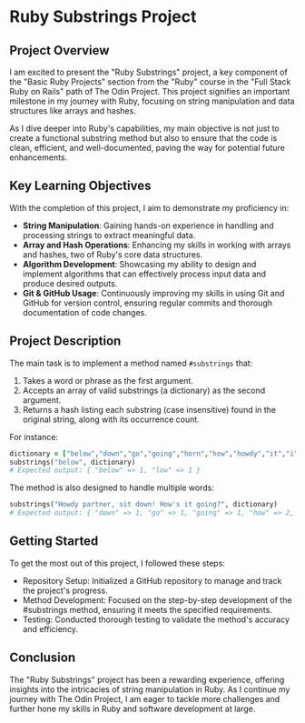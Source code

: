 # Ruby Substrings Project

## Project Overview
I am excited to present the "Ruby Substrings" project, a key component of the "Basic Ruby Projects" section from the "Ruby" course in the "Full Stack Ruby on Rails" path of The Odin Project. This project signifies an important milestone in my journey with Ruby, focusing on string manipulation and data structures like arrays and hashes.

As I dive deeper into Ruby's capabilities, my main objective is not just to create a functional substring method but also to ensure that the code is clean, efficient, and well-documented, paving the way for potential future enhancements.

## Key Learning Objectives
With the completion of this project, I aim to demonstrate my proficiency in:

- **String Manipulation**: Gaining hands-on experience in handling and processing strings to extract meaningful data.
- **Array and Hash Operations**: Enhancing my skills in working with arrays and hashes, two of Ruby's core data structures.
- **Algorithm Development**: Showcasing my ability to design and implement algorithms that can effectively process input data and produce desired outputs.
- **Git & GitHub Usage**: Continuously improving my skills in using Git and GitHub for version control, ensuring regular commits and thorough documentation of code changes.

## Project Description
The main task is to implement a method named `#substrings` that:

1. Takes a word or phrase as the first argument.
2. Accepts an array of valid substrings (a dictionary) as the second argument.
3. Returns a hash listing each substring (case insensitive) found in the original string, along with its occurrence count.

For instance:

```ruby
dictionary = ["below","down","go","going","horn","how","howdy","it","i","low","own","part","partner","sit"]
substrings("below", dictionary)
# Expected output: { "below" => 1, "low" => 1 }
```

The method is also designed to handle multiple words:

```ruby
substrings("Howdy partner, sit down! How's it going?", dictionary)
# Expected output: { "down" => 1, "go" => 1, "going" => 1, "how" => 2, "howdy" => 1, "it" => 2, "i" => 3, "own" => 1, "part" => 1, "partner" => 1, "sit" => 1 }
```

## Getting Started

To get the most out of this project, I followed these steps:

- Repository Setup: Initialized a GitHub repository to manage and track the project's progress.
- Method Development: Focused on the step-by-step development of the #substrings method, ensuring it meets the specified requirements.
- Testing: Conducted thorough testing to validate the method's accuracy and efficiency.

## Conclusion

The "Ruby Substrings" project has been a rewarding experience, offering insights into the intricacies of string manipulation in Ruby. As I continue my journey with The Odin Project, I am eager to tackle more challenges and further hone my skills in Ruby and software development at large.